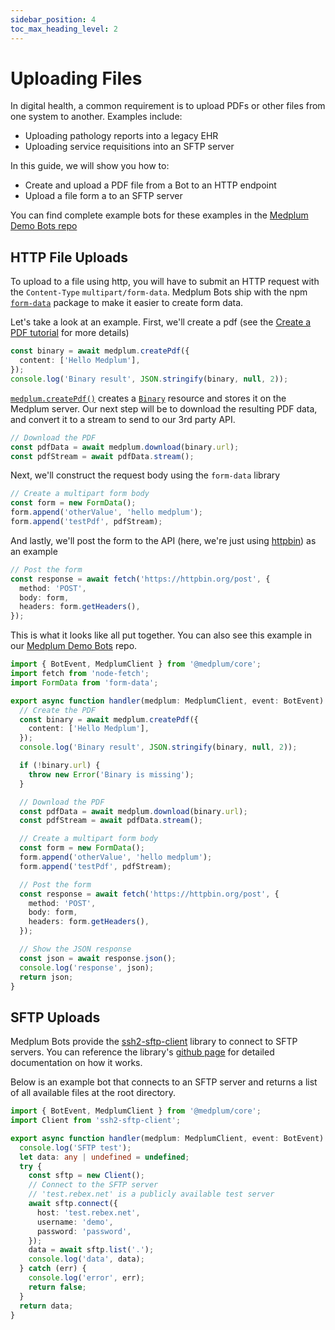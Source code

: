 ```yaml
---
sidebar_position: 4
toc_max_heading_level: 2
---
```


# Uploading Files

In digital health, a common requirement is to upload PDFs or other files from one system to another. Examples include:

- Uploading pathology reports into a legacy EHR
- Uploading service requisitions into an SFTP server

In this guide, we will show you how to:

- Create and upload a PDF file from a Bot to an HTTP endpoint
- Upload a file form a to an SFTP server

You can find complete example bots for these examples in the [Medplum Demo Bots repo](https://github.com/medplum/medplum-demo-bots)

## HTTP File Uploads

To upload to a file using http, you will have to submit an HTTP request with the `Content-Type` `multipart/form-data`. Medplum Bots ship with the npm [`form-data`](https://www.npmjs.com/package/form-data) package to make it easier to create form data.

Let's take a look at an example. First, we'll create a pdf (see the [Create a PDF tutorial](./creating-a-pdf) for more details)

```ts
const binary = await medplum.createPdf({
  content: ['Hello Medplum'],
});
console.log('Binary result', JSON.stringify(binary, null, 2));
```

[`medplum.createPdf()`](../sdk/core.medplumclient.createpdf) creates a [`Binary`](/docs/api/fhir/resources/binary) resource and stores it on the Medplum server. Our next step will be to download the resulting PDF data, and convert it to a stream to send to our 3rd party API.

```ts
// Download the PDF
const pdfData = await medplum.download(binary.url);
const pdfStream = await pdfData.stream();
```

Next, we'll construct the request body using the `form-data` library

```ts
// Create a multipart form body
const form = new FormData();
form.append('otherValue', 'hello medplum');
form.append('testPdf', pdfStream);
```

And lastly, we'll post the form to the API (here, we're just using [httpbin](#)) as an example

```ts
// Post the form
const response = await fetch('https://httpbin.org/post', {
  method: 'POST',
  body: form,
  headers: form.getHeaders(),
});
```

This is what it looks like all put together. You can also see this example in our [Medplum Demo Bots](https://github.com/medplum/medplum-demo-bots/blob/main/src/examples/form-data-upload.ts) repo.

```ts
import { BotEvent, MedplumClient } from '@medplum/core';
import fetch from 'node-fetch';
import FormData from 'form-data';

export async function handler(medplum: MedplumClient, event: BotEvent): Promise<any> {
  // Create the PDF
  const binary = await medplum.createPdf({
    content: ['Hello Medplum'],
  });
  console.log('Binary result', JSON.stringify(binary, null, 2));

  if (!binary.url) {
    throw new Error('Binary is missing');
  }

  // Download the PDF
  const pdfData = await medplum.download(binary.url);
  const pdfStream = await pdfData.stream();

  // Create a multipart form body
  const form = new FormData();
  form.append('otherValue', 'hello medplum');
  form.append('testPdf', pdfStream);

  // Post the form
  const response = await fetch('https://httpbin.org/post', {
    method: 'POST',
    body: form,
    headers: form.getHeaders(),
  });

  // Show the JSON response
  const json = await response.json();
  console.log('response', json);
  return json;
}
```

## SFTP Uploads

Medplum Bots provide the [ssh2-sftp-client](https://www.npmjs.com/package/ssh2-sftp-client) library to connect to SFTP servers. You can reference the library's [github page](https://github.com/theophilusx/ssh2-sftp-client) for detailed documentation on how it works.

Below is an example bot that connects to an SFTP server and returns a list of all available files at the root directory.

```ts
import { BotEvent, MedplumClient } from '@medplum/core';
import Client from 'ssh2-sftp-client';

export async function handler(medplum: MedplumClient, event: BotEvent): Promise<any> {
  console.log('SFTP test');
  let data: any | undefined = undefined;
  try {
    const sftp = new Client();
    // Connect to the SFTP server
    // 'test.rebex.net' is a publicly available test server
    await sftp.connect({
      host: 'test.rebex.net',
      username: 'demo',
      password: 'password',
    });
    data = await sftp.list('.');
    console.log('data', data);
  } catch (err) {
    console.log('error', err);
    return false;
  }
  return data;
}
```
